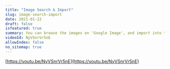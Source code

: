 ```yaml
---
title: "Image Search & Import"
slug: image-search-import
date: 2021-01-22
draft: false
isfeatured: true
summary: You can browse the images on 'Google Image', and import into the canvas.
videoId: NyVSnrVr5nE
allowIndex: false
no_sitemap: true
---
```




[https://youtu.be/NyVSnrVr5nE](https://youtu.be/NyVSnrVr5nE)
